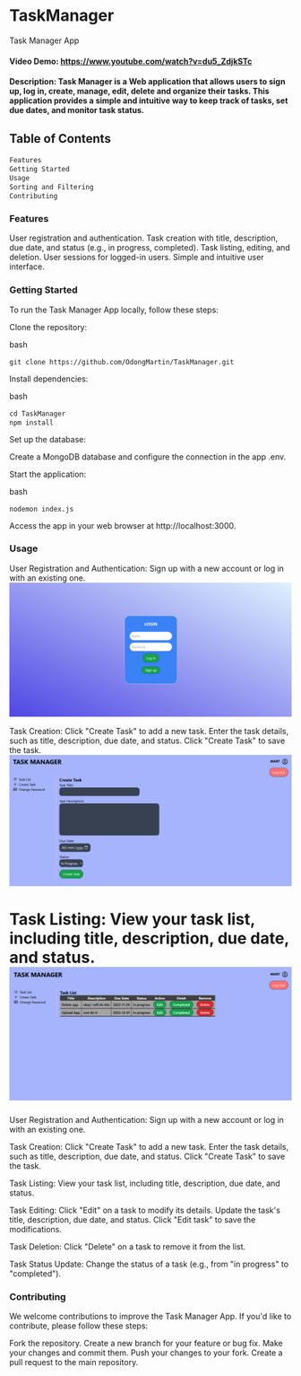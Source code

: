# TaskManager
Task Manager App


#### Video Demo: https://www.youtube.com/watch?v=du5_ZdjkSTc

#### Description: Task Manager is a Web application that allows users to sign up, log in, create, manage, edit, delete and organize their tasks. This application provides a simple and intuitive way to keep track of tasks, set due dates, and monitor task status.

## Table of Contents

    Features
    Getting Started
    Usage
    Sorting and Filtering
    Contributing

### Features

User registration and authentication.
Task creation with title, description, due date, and status (e.g., in progress, completed).
Task listing, editing, and deletion.
User sessions for logged-in users.
Simple and intuitive user interface.

### Getting Started

To run the Task Manager App locally, follow these steps:

Clone the repository:

bash

    git clone https://github.com/OdongMartin/TaskManager.git

Install dependencies:

bash

    cd TaskManager
    npm install

Set up the database:

Create a MongoDB database and configure the connection in the app .env.

Start the application:

bash

    nodemon index.js


Access the app in your web browser at http://localhost:3000.

### Usage

User Registration and Authentication:
        Sign up with a new account or log in with an existing one.
        ![login](public/img/login.png)

Task Creation:
    Click "Create Task" to add a new task.
    Enter the task details, such as title, description, due date, and status.
    Click "Create Task" to save the task.
    ![create task](public/img/create-task.png)

Task Listing:
    View your task list, including title, description, due date, and status.
    ![task list](public/img/tasks.png)
=======
User Registration and Authentication:
    Sign up with a new account or log in with an existing one.

Task Creation:
    Click "Create Task" to add a new task.
    Enter the task details, such as title, description, due date, and status.
    Click "Create Task" to save the task.

Task Listing:
    View your task list, including title, description, due date, and status.

Task Editing:
    Click "Edit" on a task to modify its details.
    Update the task's title, description, due date, and status.
    Click "Edit task" to save the modifications.

Task Deletion:
    Click "Delete" on a task to remove it from the list.

Task Status Update:
    Change the status of a task (e.g., from "in progress" to "completed").

### Contributing

We welcome contributions to improve the Task Manager App. If you'd like to contribute, please follow these steps:

Fork the repository.
Create a new branch for your feature or bug fix.
Make your changes and commit them.
Push your changes to your fork.
Create a pull request to the main repository.
